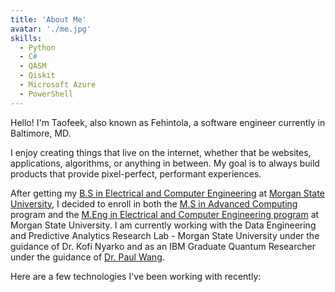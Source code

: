 ```yaml
---
title: 'About Me'
avatar: './me.jpg'
skills:
  - Python
  - C#
  - QASM
  - Qiskit
  - Microsoft Azure
  - PowerShell
---
```


Hello! I'm Taofeek, also known as Fehintola, a software engineer currently in Baltimore, MD.

I enjoy creating things that live on the internet, whether that be websites, applications, algorithms, or anything in between. My goal is to always build products that provide pixel-perfect, performant experiences.

After getting my [B.S in Electrical and Computer Engineering](https://www2.morgan.edu/soe/ece) at [Morgan State University](https://www.morgan.edu/), I decided to enroll in both the [M.S in Advanced Computing](https://www2.morgan.edu/cs/advcomputing) program and the [M.Eng in Electrical and Computer Engineering program](https://catalog.morgan.edu/preview_program.php?catoid=13&poid=2683&returnto=830) at Morgan State University. I am currently working with the Data Engineering and Predictive Analytics Research Lab - Morgan State University under the guidance of Dr. Kofi Nyarko and as an IBM Graduate Quantum Researcher under the guidance of [Dr. Paul Wang](https://p-neumann.github.io/paul/).

Here are a few technologies I've been working with recently:
